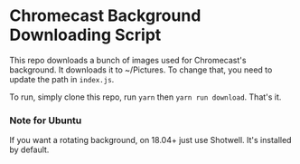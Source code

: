 # Chromecast Background Downloading Script

This repo downloads a bunch of images used for Chromecast's background. It downloads it to ~/Pictures. To change that, you need to update the path in `index.js`.

To run, simply clone this repo, run `yarn` then `yarn run download`. That's it.


### Note for Ubuntu

If you want a rotating background, on 18.04+ just use Shotwell. It's installed by default.
